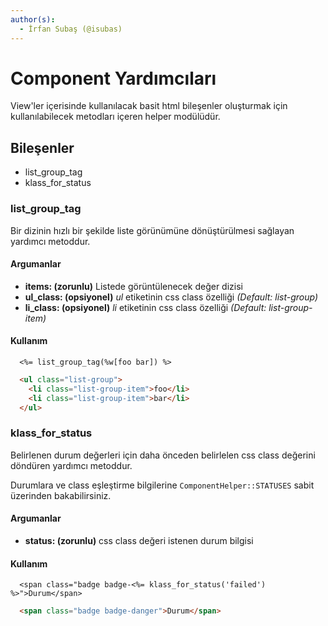 ```yaml
---
author(s):
  - İrfan Subaş (@isubas)
---
```


Component Yardımcıları
======================

View'ler içerisinde kullanılacak basit html bileşenler oluşturmak için kullanılabilecek metodları içeren helper modülüdür.

Bileşenler
----------

- list_group_tag
- klass_for_status

### list_group_tag

Bir dizinin hızlı bir şekilde liste görünümüne dönüştürülmesi sağlayan yardımcı metoddur.

#### Argumanlar

- **items: (zorunlu)** Listede görüntülenecek değer dizisi
- **ul_class: (opsiyonel)** *ul* etiketinin css class özelliği *(Default: list-group)*
- **li_class: (opsiyonel)** *li* etiketinin css class özelliği *(Default: list-group-item)*

#### Kullanım

```erb
  <%= list_group_tag(%w[foo bar]) %>
```

```html
  <ul class="list-group">
    <li class="list-group-item">foo</li>
    <li class="list-group-item">bar</li>
  </ul>
```

### klass_for_status

Belirlenen durum değerleri için daha önceden belirlelen css class değerini döndüren yardımcı metoddur.

Durumlara ve class eşleştirme bilgilerine `ComponentHelper::STATUSES` sabit üzerinden bakabilirsiniz.

#### Argumanlar

- **status: (zorunlu)** css class değeri istenen durum bilgisi

#### Kullanım

```erb
  <span class="badge badge-<%= klass_for_status('failed') %>">Durum</span>
```

```html
  <span class="badge badge-danger">Durum</span>
```
